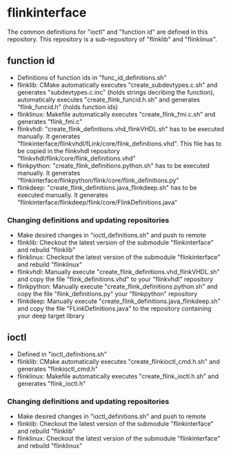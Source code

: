 # flinkinterface

The common definitions for "ioctl" and "function id" are defined in this repository. This repository is a sub-repository of "flinklib" and "flinklinux".

## function id
- Definitions of function ids in "func_id_definitions.sh"
- flinklib: CMake automatically executes "create_subdevtypes.c.sh" and generates "subdevtypes.c.inc" (holds strings decribing the function), automatically executes "create_flink_funcid.h.sh" and generates "flink_funcid.h" (holds function ids)
- flinklinux: Makefile automatically executes "create_flink_fmi.c.sh" and generates "flink_fmi.c"
- flinkvhdl: "create_flink_definitions.vhd_flinkVHDL.sh" has to be executed manually. It generates "flinkinterface/flinkvhdl/fLink/core/flink_definitions.vhd". This file has to be copied in the flinkvhdl repository "flinkvhdl/flink/core/flink_definitions.vhd"
- flinkpython: "create_flink_definitions.python.sh" has to be executed manually. It generates "flinkinterface/flinkpython/flink/core/flink_definitions.py"
- flinkdeep: "create_flink_definitions.java_flinkdeep.sh" has to be executed manually. It generates "flinkinterface/flinkdeep/flink/core/FlinkDefinitions.java"

### Changing definitions and updating repositories
- Make desired changes in "ioctl_definitions.sh" and push to remote
- flinklib: Checkout the latest version of the submodule "flinkinterface" and rebuild "flinklib"
- flinklinux: Checkout the latest version of the submodule "flinkinterface" and rebuild "flinklinux"
- flinkvhdl: Manually execute "create_flink_definitions.vhd_flinkVHDL.sh" and copy the file "flink_definitions.vhd" to your "flinkvhdl" repository
- flinkpython: Manually execute "create_flink_definitions.python.sh" and copy the file "flink_definitions.py" your "flinkpython" repository
- flinkdeep: Manually execute "create_flink_definitions.java_flinkdeep.sh" and copy the file "FLinkDefinitions.java" to the repository containing your deep target library

## ioctl
- Defined in "ioctl_definitions.sh"
- flinklib: CMake automatically executes "create_flinkioctl_cmd.h.sh" and generates "flinkioctl_cmd.h"
- flinklinux: Makefile automatically executes "create_flink_ioctl.h.sh" and generates "flink_ioctl.h"

### Changing definitions and updating repositories
- Make desired changes in "ioctl_definitions.sh" and push to remote
- flinklib: Checkout the latest version of the submodule "flinkinterface" and rebuild "flinklib"
- flinklinux: Checkout the latest version of the submodule "flinkinterface" and rebuild "flinklinux"
